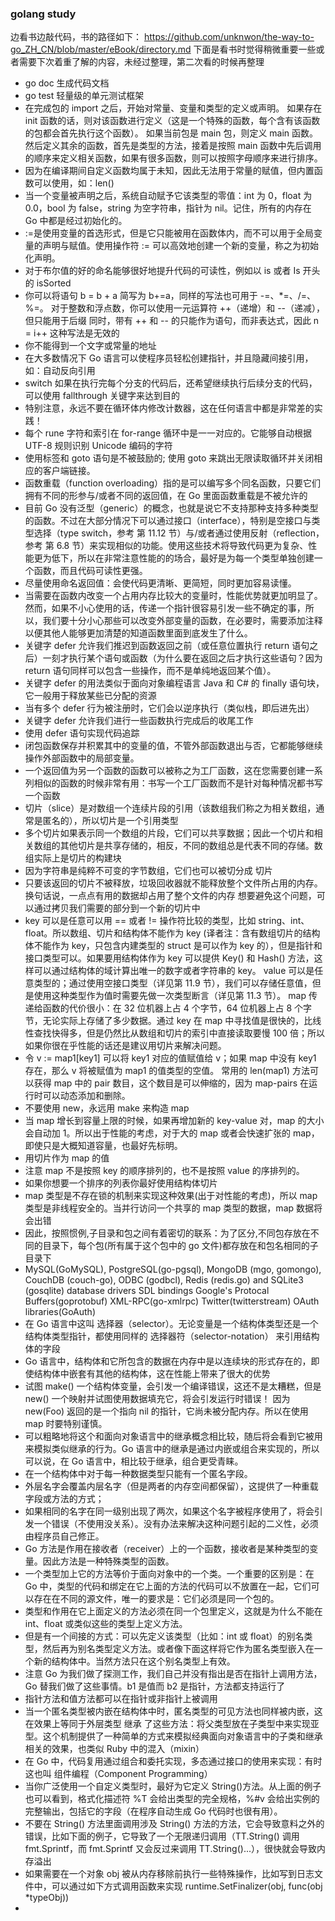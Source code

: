 ### golang study
边看书边敲代码，书的路径如下：
https://github.com/unknwon/the-way-to-go_ZH_CN/blob/master/eBook/directory.md
下面是看书时觉得稍微重要一些或者需要下次着重了解的内容，未经过整理，第二次看的时候再整理
* go doc 生成代码文档
* go test 轻量级的单元测试框架
* 在完成包的 import 之后，开始对常量、变量和类型的定义或声明。 如果存在 init 函数的话，则对该函数进行定义（这是一个特殊的函数，每个含有该函数的包都会首先执行这个函数）。 如果当前包是 main 包，则定义 main 函数。 然后定义其余的函数，首先是类型的方法，接着是按照 main 函数中先后调用的顺序来定义相关函数，如果有很多函数，则可以按照字母顺序来进行排序。
* 因为在编译期间自定义函数均属于未知，因此无法用于常量的赋值，但内置函数可以使用，如：len()
* 当一个变量被声明之后，系统自动赋予它该类型的零值：int 为 0，float 为 0.0，bool 为 false，string 为空字符串，指针为 nil。记住，所有的内存在 Go 中都是经过初始化的。
* :=是使用变量的首选形式，但是它只能被用在函数体内，而不可以用于全局变量的声明与赋值。使用操作符 := 可以高效地创建一个新的变量，称之为初始化声明。
* 对于布尔值的好的命名能够很好地提升代码的可读性，例如以 is 或者 Is 开头的 isSorted
* 你可以将语句 b = b + a 简写为 b+=a，同样的写法也可用于 -=、*=、/=、%=。
  对于整数和浮点数，你可以使用一元运算符 ++（递增）和 --（递减），但只能用于后缀
  同时，带有 ++ 和 -- 的只能作为语句，而非表达式，因此 n = i++ 这种写法是无效的
* 你不能得到一个文字或常量的地址
* 在大多数情况下 Go 语言可以使程序员轻松创建指针，并且隐藏间接引用，如：自动反向引用
* switch 如果在执行完每个分支的代码后，还希望继续执行后续分支的代码，可以使用 fallthrough 关键字来达到目的
* 特别注意，永远不要在循环体内修改计数器，这在任何语言中都是非常差的实践！
* 每个 rune 字符和索引在 for-range 循环中是一一对应的。它能够自动根据 UTF-8 规则识别 Unicode 编码的字符
* 使用标签和 goto 语句是不被鼓励的; 使用 goto 来跳出无限读取循环并关闭相应的客户端链接。
* 函数重载（function overloading）指的是可以编写多个同名函数，只要它们拥有不同的形参与/或者不同的返回值，在 Go 里面函数重载是不被允许的
* 目前 Go 没有泛型（generic）的概念，也就是说它不支持那种支持多种类型的函数。不过在大部分情况下可以通过接口（interface），特别是空接口与类型选择（type switch，参考 第 11.12 节）与/或者通过使用反射（reflection，参考 第 6.8 节）来实现相似的功能。使用这些技术将导致代码更为复杂、性能更为低下，所以在非常注意性能的的场合，最好是为每一个类型单独创建一个函数，而且代码可读性更强。
* 尽量使用命名返回值：会使代码更清晰、更简短，同时更加容易读懂。
* 当需要在函数内改变一个占用内存比较大的变量时，性能优势就更加明显了。然而，如果不小心使用的话，传递一个指针很容易引发一些不确定的事，所以，我们要十分小心那些可以改变外部变量的函数，在必要时，需要添加注释以便其他人能够更加清楚的知道函数里面到底发生了什么。
* 关键字 defer 允许我们推迟到函数返回之前（或任意位置执行 return 语句之后）一刻才执行某个语句或函数（为什么要在返回之后才执行这些语句？因为 return 语句同样可以包含一些操作，而不是单纯地返回某个值）。
* 关键字 defer 的用法类似于面向对象编程语言 Java 和 C# 的 finally 语句块，它一般用于释放某些已分配的资源
* 当有多个 defer 行为被注册时，它们会以逆序执行（类似栈，即后进先出）
* 关键字 defer 允许我们进行一些函数执行完成后的收尾工作 
* 使用 defer 语句实现代码追踪
* 闭包函数保存并积累其中的变量的值，不管外部函数退出与否，它都能够继续操作外部函数中的局部变量。
* 一个返回值为另一个函数的函数可以被称之为工厂函数，这在您需要创建一系列相似的函数的时候非常有用：书写一个工厂函数而不是针对每种情况都书写一个函数
* 切片（slice）是对数组一个连续片段的引用（该数组我们称之为相关数组，通常是匿名的），所以切片是一个引用类型
* 多个切片如果表示同一个数组的片段，它们可以共享数据；因此一个切片和相关数组的其他切片是共享存储的，相反，不同的数组总是代表不同的存储。数组实际上是切片的构建块
* 因为字符串是纯粹不可变的字节数组，它们也可以被切分成 切片
* 只要该返回的切片不被释放，垃圾回收器就不能释放整个文件所占用的内存。换句话说，一点点有用的数据却占用了整个文件的内存  想要避免这个问题，可以通过拷贝我们需要的部分到一个新的切片中
* key 可以是任意可以用 == 或者 != 操作符比较的类型，比如 string、int、float。所以数组、切片和结构体不能作为 key (译者注：含有数组切片的结构体不能作为 key，只包含内建类型的 struct 是可以作为 key 的），但是指针和接口类型可以。如果要用结构体作为 key 可以提供 Key() 和 Hash() 方法，这样可以通过结构体的域计算出唯一的数字或者字符串的 key。
  value 可以是任意类型的；通过使用空接口类型（详见第 11.9 节），我们可以存储任意值，但是使用这种类型作为值时需要先做一次类型断言（详见第 11.3 节）。
  map 传递给函数的代价很小：在 32 位机器上占 4 个字节，64 位机器上占 8 个字节，无论实际上存储了多少数据。通过 key 在 map 中寻找值是很快的，比线性查找快得多，但是仍然比从数组和切片的索引中直接读取要慢 100 倍；所以如果你很在乎性能的话还是建议用切片来解决问题。
* 令 v := map1[key1] 可以将 key1 对应的值赋值给 v；如果 map 中没有 key1 存在，那么 v 将被赋值为 map1 的值类型的空值。
   常用的 len(map1) 方法可以获得 map 中的 pair 数目，这个数目是可以伸缩的，因为 map-pairs 在运行时可以动态添加和删除。
* 不要使用 new，永远用 make 来构造 map
* 当 map 增长到容量上限的时候，如果再增加新的 key-value 对，map 的大小会自动加 1。所以出于性能的考虑，对于大的 map 或者会快速扩张的 map，即使只是大概知道容量，也最好先标明。
* 用切片作为 map 的值
* 注意 map 不是按照 key 的顺序排列的，也不是按照 value 的序排列的。
* 如果你想要一个排序的列表你最好使用结构体切片
*  map 类型是不存在锁的机制来实现这种效果(出于对性能的考虑)，所以 map 类型是非线程安全的。当并行访问一个共享的 map 类型的数据，map 数据将会出错
* 因此，按照惯例,子目录和包之间有着密切的联系：为了区分,不同包存放在不同的目录下，每个包(所有属于这个包中的 go 文件)都存放在和包名相同的子目录下
* MySQL(GoMySQL), PostgreSQL(go-pgsql), MongoDB (mgo, gomongo), CouchDB (couch-go), ODBC (godbcl), Redis (redis.go) and SQLite3 (gosqlite) database drivers SDL bindings Google's Protocal Buffers(goprotobuf) XML-RPC(go-xmlrpc) Twitter(twitterstream) OAuth libraries(GoAuth)
* 在 Go 语言中这叫 选择器（selector）。无论变量是一个结构体类型还是一个结构体类型指针，都使用同样的 选择器符（selector-notation） 来引用结构体的字段
* Go 语言中，结构体和它所包含的数据在内存中是以连续块的形式存在的，即使结构体中嵌套有其他的结构体，这在性能上带来了很大的优势
* 试图 make() 一个结构体变量，会引发一个编译错误，这还不是太糟糕，但是 new() 一个映射并试图使用数据填充它，将会引发运行时错误！ 因为 new(Foo) 返回的是一个指向 nil 的指针，它尚未被分配内存。所以在使用 map 时要特别谨慎。
* 可以粗略地将这个和面向对象语言中的继承概念相比较，随后将会看到它被用来模拟类似继承的行为。Go 语言中的继承是通过内嵌或组合来实现的，所以可以说，在 Go 语言中，相比较于继承，组合更受青睐。
* 在一个结构体中对于每一种数据类型只能有一个匿名字段。
* 外层名字会覆盖内层名字（但是两者的内存空间都保留），这提供了一种重载字段或方法的方式；
*  如果相同的名字在同一级别出现了两次，如果这个名字被程序使用了，将会引发一个错误（不使用没关系）。没有办法来解决这种问题引起的二义性，必须由程序员自己修正。
* Go 方法是作用在接收者（receiver）上的一个函数，接收者是某种类型的变量。因此方法是一种特殊类型的函数。
* 一个类型加上它的方法等价于面向对象中的一个类。一个重要的区别是：在 Go 中，类型的代码和绑定在它上面的方法的代码可以不放置在一起，它们可以存在在不同的源文件，唯一的要求是：它们必须是同一个包的。
* 类型和作用在它上面定义的方法必须在同一个包里定义，这就是为什么不能在 int、float 或类似这些的类型上定义方法。
* 但是有一个间接的方式：可以先定义该类型（比如：int 或 float）的别名类型，然后再为别名类型定义方法。或者像下面这样将它作为匿名类型嵌入在一个新的结构体中。当然方法只在这个别名类型上有效。
* 注意 Go 为我们做了探测工作，我们自己并没有指出是否在指针上调用方法，Go 替我们做了这些事情。b1 是值而 b2 是指针，方法都支持运行了
* 指针方法和值方法都可以在指针或非指针上被调用
* 当一个匿名类型被内嵌在结构体中时，匿名类型的可见方法也同样被内嵌，这在效果上等同于外层类型 继承 了这些方法：将父类型放在子类型中来实现亚型。这个机制提供了一种简单的方式来模拟经典面向对象语言中的子类和继承相关的效果，也类似 Ruby 中的混入（mixin）
* 在 Go 中，代码复用通过组合和委托实现，多态通过接口的使用来实现：有时这也叫 组件编程（Component Programming）
* 当你广泛使用一个自定义类型时，最好为它定义 String()方法。从上面的例子也可以看到，格式化描述符 %T 会给出类型的完全规格，%#v 会给出实例的完整输出，包括它的字段（在程序自动生成 Go 代码时也很有用）。
* 不要在 String() 方法里面调用涉及 String() 方法的方法，它会导致意料之外的错误，比如下面的例子，它导致了一个无限递归调用（TT.String() 调用 fmt.Sprintf，而 fmt.Sprintf 又会反过来调用 TT.String()...），很快就会导致内存溢出
* 如果需要在一个对象 obj 被从内存移除前执行一些特殊操作，比如写到日志文件中，可以通过如下方式调用函数来实现 runtime.SetFinalizer(obj, func(obj *typeObj))
* 
